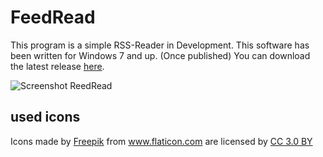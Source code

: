 # FeedRead

This program is a simple RSS-Reader in Development. This software has been written for Windows 7 and up. (Once published) You can download the latest release [here](https://github.com/nfbyfm/FeedRead/releases).

![Screenshot ReedRead](https://raw.githubusercontent.com/nfbyfm/FeedRead/master/doc/MainApp.jpg)


## used icons
<div>
	Icons made by <a href="https://www.freepik.com/" title="Freepik">Freepik</a> from <a href="https://www.flaticon.com/" title="Flaticon">www.flaticon.com</a> 
	are licensed by <a href="http://creativecommons.org/licenses/by/3.0/"title="Creative Commons BY 3.0" target="_blank">CC 3.0 BY</a>
</div>
